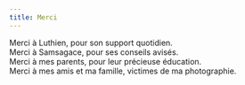 ```yaml
---
title: Merci
---
```


Merci à Luthien, pour son support quotidien.  
Merci à Samsagace, pour ses conseils avisés.  
Merci à mes parents, pour leur précieuse éducation.  
Merci à mes amis et ma famille, victimes de ma photographie.
